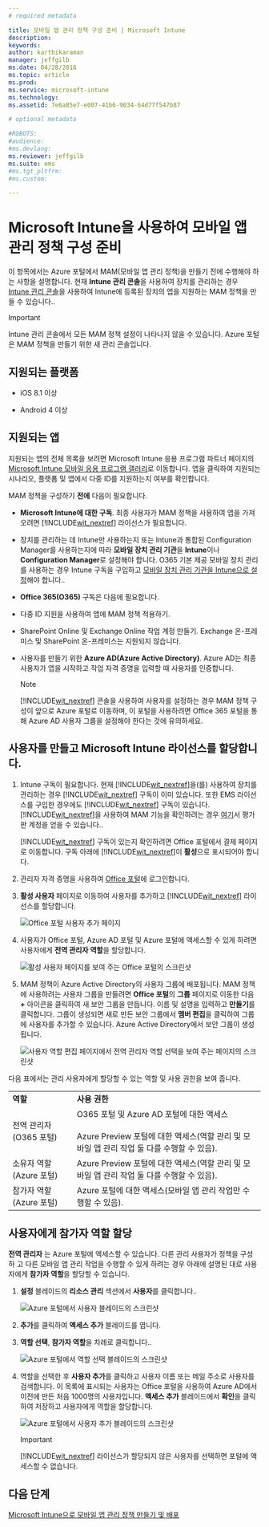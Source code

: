 ```yaml
---
# required metadata

title: 모바일 앱 관리 정책 구성 준비 | Microsoft Intune
description:
keywords:
author: karthikaraman
manager: jeffgilb
ms.date: 04/28/2016
ms.topic: article
ms.prod:
ms.service: microsoft-intune
ms.technology:
ms.assetid: 7e6a85e7-e007-41b6-9034-64d77f547b87

# optional metadata

#ROBOTS:
#audience:
#ms.devlang:
ms.reviewer: jeffgilb
ms.suite: ems
#ms.tgt_pltfrm:
#ms.custom:

---
```


# Microsoft Intune을 사용하여 모바일 앱 관리 정책 구성 준비
이 항목에서는 Azure 포털에서 MAM(모바일 앱 관리 정책)을 만들기 전에 수행해야 하는 사항을 설명합니다.
현재 **Intune 관리 콘솔**을 사용하여 장치를 관리하는 경우 [Intune 관리 콘솔](configure-and-deploy-mobile-application-management-policies-in-the-microsoft-intune-console.md)을 사용하여 Intune에 등록된 장치의 앱을 지원하는 MAM 정책을 만들 수 있습니다..
>[!IMPORTANT]
> Intune 관리 콘솔에서 모든 MAM 정책 설정이 나타나지 않을 수 있습니다. Azure 포털은 MAM 정책을 만들기 위한 새 관리 콘솔입니다.

##  지원되는 플랫폼
- iOS 8.1 이상

- Android 4 이상

##  지원되는 앱
지원되는 앱의 전체 목록을 보려면 Microsoft Intune 응용 프로그램 파트너 페이지의 [Microsoft Intune 모바일 응용 프로그램 갤러리](https://www.microsoft.com/en-us/server-cloud/products/microsoft-intune/partners.aspx)로 이동합니다.
앱을 클릭하여 지원되는 시나리오, 플랫폼 및 앱에서 다중 ID를 지원하는지 여부를 확인합니다.

MAM 정책을 구성하기 **전에** 다음이 필요합니다.

-   **Microsoft Intune에 대한 구독**.    최종 사용자가 MAM 정책을 사용하여 앱을 가져오려면 [!INCLUDE[wit_nextref](../includes/wit_nextref_md.md)] 라이선스가 필요합니다.

-   장치를 관리하는 데 Intune만 사용하는지 또는 Intune과 통합된 Configuration Manager를 사용하는지에 따라 **모바일 장치 관리 기관**을 **Intune**이나 **Configuration Manager**로 설정해야 합니다. O365 기본 제공 모바일 장치 관리를 사용하는 경우 Intune 구독을 구입하고 [모바일 장치 관리 기관을 Intune으로 설정](get-ready-to-enroll-devices-in-microsoft-intune.md#set-mobile-device-management-authority)해야 합니다..
-   **Office 365(O365)** 구독은 다음에 필요합니다.
  - 다중 ID 지원을 사용하여 앱에 MAM 정책 적용하기.
  - SharePoint Online 및 Exchange Online 작업 계정 만들기. Exchange 온-프레미스 및 SharePoint 온-프레미스는 지원되지 않습니다.


- 사용자를 만들기 위한 **Azure AD(Azure Active Directory)**. Azure AD는 최종 사용자가 앱을 시작하고 작업 자격 증명을 입력할 때 사용자를 인증합니다.

    > [!NOTE]
    > [!INCLUDE[wit_nextref](../includes/wit_nextref_md.md)] 콘솔을 사용하여 사용자를 설정하는 경우 MAM 정책 구성이 앞으로 Azure 포털로 이동하며, 이 포털을 사용하려면 Office 365 포털을 통해 Azure AD 사용자 그룹을 설정해야 한다는 것에 유의하세요.


## 사용자를 만들고 Microsoft Intune 라이선스를 할당합니다.

1. Intune 구독이 필요합니다. 현재 [!INCLUDE[wit_nextref](../includes/wit_nextref_md.md)]을(를) 사용하여 장치를 관리하는 경우 [!INCLUDE[wit_nextref](../includes/wit_nextref_md.md)] 구독이 이미 있습니다.  또한 EMS 라이선스를 구입한 경우에도 [!INCLUDE[wit_nextref](../includes/wit_nextref_md.md)] 구독이 있습니다. [!INCLUDE[wit_nextref](../includes/wit_nextref_md.md)]을 사용하여 MAM 기능을 확인하려는 경우 [여기](http://www.microsoft.com/en-us/server-cloud/products/microsoft-intune/)서 평가판 계정을 얻을 수 있습니다..

    [!INCLUDE[wit_nextref](../includes/wit_nextref_md.md)] 구독이 있는지 확인하려면 Office 포털에서 결제 페이지로 이동합니다.  구독 아래에 [!INCLUDE[wit_nextref](../includes/wit_nextref_md.md)]이 **활성**으로 표시되어야 합니다.

2.  관리자 자격 증명을 사용하여 [Office 포털](http://portal.office.com)에 로그인합니다.

3.  **활성 사용자** 페이지로 이동하여 사용자를 추가하고 [!INCLUDE[wit_nextref](../includes/wit_nextref_md.md)] 라이선스를 할당합니다.

    ![Office 포털 사용자 추가 페이지](../media/AppManagement/OfficePortal_AddUsers.png)

4.  사용자가 Office 포털, Azure AD 포털 및 Azure 포털에 액세스할 수 있게 하려면 사용자에게 **전역 관리자 역할**을 할당합니다.

    ![활성 사용자 페이지를 보여 주는 Office 포털의 스크린샷 ](../media/AppManagement/OfficePortal_AddRoletoUser.png)

5.  MAM 정책이 Azure Active Directory의 사용자 그룹에 배포됩니다. MAM 정책에 사용하려는 사용자 그룹을 만들려면 **Office 포털**의 **그룹** 페이지로 이동한 다음 **+** 아이콘을 클릭하여 새 보안 그룹을 만듭니다.  이름 및 설명을 입력하고 **만들기**를 클릭합니다. 그룹이 생성되면 새로 만든 보안 그룹에서 **멤버 편집**을 클릭하여 그룹에 사용자를 추가할 수 있습니다. Azure Active Directory에서 보안 그룹이 생성됩니다.

    ![사용자 역할 편집 페이지에서 전역 관리자 역할 선택을 보여 주는 페이지의 스크린샷](../media/AppManagement/OfficePortal_CreateGroups.png)

다음 표에서는 관리 사용자에게 할당할 수 있는 역할 및 사용 권한을 보여 줍니다.

|||
|--|----|
|**역할**|**사용 권한**|
|전역 관리자(O365 포털)|O365 포털 및 Azure AD 포털에 대한 액세스<br /><br />Azure Preview 포털에 대한 액세스(역할 관리 및 모바일 앱 관리 작업 둘 다를 수행할 수 있음).|
|소유자 역할(Azure 포털)|Azure Preview 포털에 대한 액세스(역할 관리 및 모바일 앱 관리 작업 둘 다를 수행할 수 있음).|
|참가자 역할(Azure 포털)|Azure 포털에 대한 액세스(모바일 앱 관리 작업만 수행할 수 있음).|

## 사용자에게 참가자 역할 할당

**전역 관리자** 는 Azure 포털에 액세스할 수 있습니다.  다른 관리 사용자가 정책을 구성 하 고 다른 모바일 앱 관리 작업을 수행할 수 있게 하려는 경우 아래에 설명된 대로 사용자에게 **참가자 역할**을 할당할 수 있습니다.


1.  **설정** 블레이드의 **리소스 관리** 섹션에서 **사용자**를 클릭합니다..

    ![Azure 포털에서 사용자 블레이드의 스크린샷](../media/AppManagement/AzurePortal_MAM_AddUsers.png)

2.  **추가**를 클릭하여 **액세스 추가** 블레이드를 엽니다.

3.  **역할 선택**, **참가자 역할**을 차례로 클릭합니다..

    ![Azure 포털에서 역할 선택 블레이드의 스크린샷](../media/AppManagement/AzurePortal_MAM_AddRole.png)

4.  역할을 선택한 후 **사용자 추가**를 클릭하고 사용자 이름 또는 메일 주소로 사용자를 검색합니다. 이 목록에 표시되는 사용자는 Office 포털을 사용하여 Azure AD에서 이전에 만든 처음 1000명의 사용자입니다. **액세스 추가** 블레이드에서 **확인**을 클릭하여 저장하고 사용자에게 역할을 할당합니다.

    ![Azure 포털에서 사용자 추가 블레이드의 스크린샷](../media/AppManagement/AzurePortal_MAM_AddusertoRole.png)

    > [!IMPORTANT]
    > [!INCLUDE[wit_nextref](../includes/wit_nextref_md.md)] 라이선스가 할당되지 않은 사용자를 선택하면 포털에 액세스할 수 없습니다.

## 다음 단계
[Microsoft Intune으로 모바일 앱 관리 정책 만들기 및 배포](create-and-deploy-mobile-app-management-policies-with-microsoft-intune.md)


<!--HONumber=May16_HO1-->


